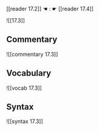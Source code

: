 [[reader 17.2]] ☚ : ☛ [[reader 17.4]]

![[17.3]]

## Commentary

![[commentary 17.3]]

## Vocabulary

![[vocab 17.3]]

## Syntax

![[syntax 17.3]]

